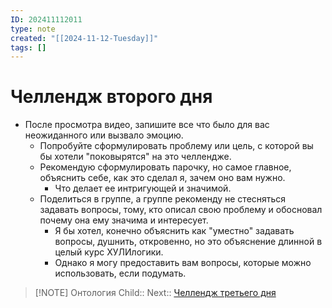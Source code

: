 ```yaml
---
ID: 202411112011
type: note
created: "[[2024-11-12-Tuesday]]"
tags: []
---
```

#  Челлендж второго дня

- После просмотра видео, запишите все что было для вас неожиданного или вызвало эмоцию.
	- ﻿﻿Попробуйте сформулировать проблему или цель, с которой вы бы хотели "поковырятся" на это челлендже.
	- ﻿﻿Рекомендую сформулировать парочку, но самое главное, объяснить себе, как это сделал я, зачем оно вам нужно.
		- ﻿﻿Что делает ее интригующей и значимой.
	- Поделиться в группе, а группе рекоменду не стесняться задавать вопросы, тому, кто описал свою проблему и обосновал почему она ему значима и интересует.
		- ﻿﻿Я бы хотел, конечно объяснить как "уместно" задавать вопросы, душнить, откровенно, но это объяснение длинной в целый курс ХУЛИлогики.
		- ﻿﻿Однако я могу предоставить вам вопросы, которые можно использовать, если подумать.



> [!NOTE] Онтология
> Child:: 
> Next:: [Челлендж третьего дня](Челлендж%20третьего%20дня.md)
